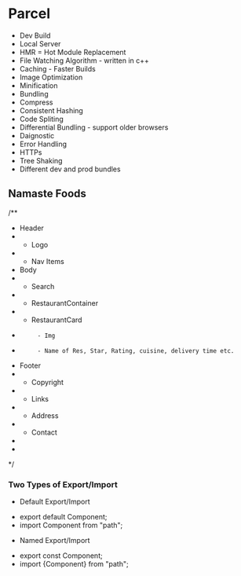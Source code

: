 # Parcel
 - Dev Build
 - Local Server
 - HMR = Hot Module Replacement
 - File Watching Algorithm - written in c++
 - Caching - Faster Builds
 - Image Optimization
 - Minification
 - Bundling
 - Compress
 - Consistent Hashing
 - Code Spliting
 - Differential Bundling - support older browsers
 - Daignostic 
 - Error Handling
 - HTTPs
 - Tree Shaking
 - Different dev and prod bundles


## Namaste Foods

/**
 *  Header
 *    - Logo
 *    - Nav Items
 *  Body
 *    - Search
 *    - RestaurantContainer
 *    - RestaurantCard
 *          - Img
 *          - Name of Res, Star, Rating, cuisine, delivery time etc.
 *  Footer
 *    - Copyright
 *    - Links
 *    - Address
 *    - Contact
 *
 *
 */

### Two Types of Export/Import

- Default Export/Import

* export default Component;
* import Component from "path";


- Named Export/Import

* export const Component;
* import {Component} from "path";


